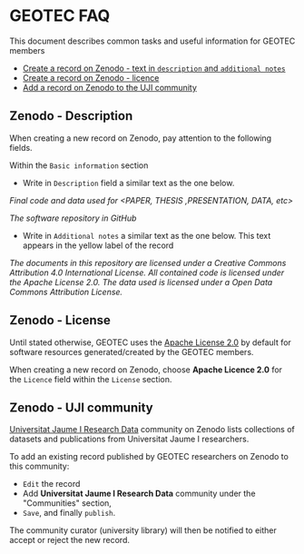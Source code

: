 # GEOTEC FAQ

This document describes common tasks and useful information for GEOTEC members 

- [Create a record on Zenodo - text in `description` and `additional notes`](#zenodo---description)
- [Create a record on Zenodo - licence](#zenodo---license)
- [Add a record on Zenodo to the UJI community](#zenodo---uji-community)


## Zenodo - Description 

When creating a new record on Zenodo, pay attention to the following fields.

Within the `Basic information` section 

- Write in `Description` field a similar text as the one below.

*Final code and data used for <PAPER, THESIS ,PRESENTATION, DATA, etc>*

*The software repository in GitHub <ADD LINK TO GITHUB REPO>*

- Write in `Additional notes` a similar text as the one below. This text appears in the yellow label of the record

*The documents in this repository are licensed under a Creative Commons Attribution 4.0 International License. All contained code is licensed under the Apache License 2.0. The data used is licensed under a Open Data Commons Attribution License.*


## Zenodo - License

Until stated otherwise, GEOTEC uses the [Apache License 2.0](https://www.apache.org/licenses/LICENSE-2.0) by default for software resources generated/created by the GEOTEC members.

When creating a new record on Zenodo, choose **Apache Licence 2.0** for the `Licence` field within the `License` section. 


## Zenodo - UJI community

[Universitat Jaume I Research Data](https://zenodo.org/communities/universitatjaumei/) community on Zenodo lists collections of datasets and publications from Universitat Jaume I researchers.


To add an existing record published by GEOTEC researchers on Zenodo to this community:

- `Edit` the record
- Add **Universitat Jaume I Research Data** community under the "Communities" section, 
- `Save`, and finally `publish`.

The community curator (university library) will then be notified to either accept or reject the new record.
